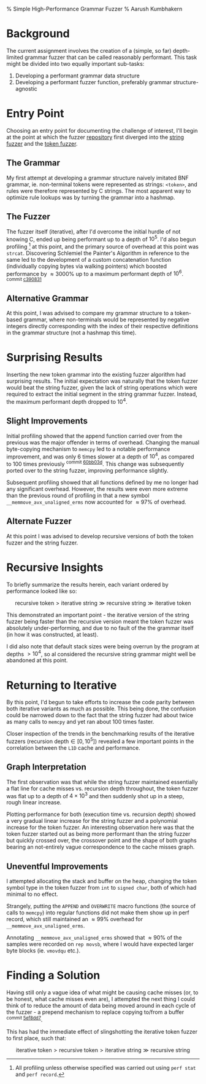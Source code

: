 % Simple High-Performance Grammar Fuzzer
% Aarush Kumbhakern

# Background

The current assignment involves the creation of a (simple, so far) depth-limited grammar fuzzer that can be called reasonably performant. This task might be divided into two equally important sub-tasks:

1. Developing a performant grammar data structure
2. Developing a performant fuzzer function, preferably grammar structure-agnostic

# Entry Point

Choosing an entry point for documenting the challenge of interest, I'll begin at the point at which the fuzzer [repository](https://github.com/Positron11/fuzzer) first diverged into the [string fuzzer](https://github.com/Positron11/fuzzer/blob/master/fuzzer.c) and the [token fuzzer](https://github.com/Positron11/fuzzer/blob/alernate-grammar/fuzzer.c).

## The Grammar

My first attempt at developing a grammar structure naively imitated BNF grammar, ie. non-terminal tokens were represented as strings: `<token>`, and rules were therefore represented by C strings. The most apparent way to optimize rule lookups was by turning the grammar into a hashmap.

## The Fuzzer

The fuzzer itself (iterative), after I'd overcome the initial hurdle of not knowing C, ended up being performant up to a depth of $10^5$. I'd also begun profiling [^1] at this point, and the primary source of overhead at this point was `strcat`. Discovering Schlemiel the Painter's Algorithm in reference to the same led to the development of a custom concatenation function (individually copying bytes via walking pointers) which boosted performance by $\approx 3000\%$ up to a maximum performant depth of $10^6$. <sup>commit [c390831](https://github.com/Positron11/fuzzer/commit/c390831b9e10fb5ee50d4d2bf2fe5e6c81f500f0)</sup>

## Alternative Grammar

At this point, I was advised to compare my grammar structure to a token-based grammar, where non-terminals would be represented by negative integers directly corresponding with the index of their respective definitions in the grammar structure (not a hashmap this time).

# Surprising Results

Inserting the new token grammar into the existing fuzzer algorithm had surprising results. The initial expectation was naturally that the token fuzzer would beat the string fuzzer, given the lack of string operations which were required to extract the initial segment in the string grammar fuzzer. Instead, the maximum performant depth dropped to $10^4$.

## Slight Improvements

Initial profiling showed that the append function carried over from the previous was the major offender in terms of overhead. Changing the manual byte-copying mechanism to `memcpy` led to a notable performance improvement, and was only 6 times slower at a depth of $10^4$, as compared to 100 times previously <sup>commit [60bb03d](https://github.com/Positron11/fuzzer/commit/60bb03dc47388e0d298270b2b5b7184e37ecf26b)</sup>. This change was subsequently ported over to the string fuzzer, improving performance slightly.

Subsequent profiling showed that all functions defined by me no longer had any significant overhead. However, the results were even more extreme than the previous round of profiling in that a new symbol `__memmove_avx_unaligned_erms` now accounted for $\approx 97\%$ of overhead.

## Alternate Fuzzer

At this point I was advised to develop recursive versions of both the token fuzzer and the string fuzzer.

# Recursive Insights

To briefly summarize the results herein, each variant ordered by performance looked like so:

$$\text{recursive token} \gt \text{iterative string} \gg \text{recursive string} \gg \text{iterative token}$$

This demonstrated an important point - the iterative version of the string fuzzer being faster than the recursive version meant the token fuzzer was absolutely under-performing, and due to no fault of the the grammar itself (in how it was constructed, at least).

I did also note that default stack sizes were being overrun by the program at depths $\gt 10^4$, so al considered the recursive string grammar might well be abandoned at this point.

# Returning to Iterative

By this point, I'd begun to take efforts to increase the code parity between both iterative variants as much as possible. This being done, the confusion could be narrowed down to the fact that the string fuzzer had about twice as many calls to `memcpy` and yet ran about 100 times faster.

Closer inspection of the trends in the benchmarking results of the iterative fuzzers ($\text{recursion depth} \in [0,10^5]$) revealed a few important points in the correlation between the `L1D` cache and performance.

## Graph Interpretation

The first observation was that while the string fuzzer maintained essentially a flat line for cache misses vs. recursion depth throughout, the token fuzzer was flat up to a depth of $4 \times 10^3$ and then suddenly shot up in a steep, rough linear increase.

Plotting performance for both (execution time vs. recursion depth) showed a very gradual linear increase for the string fuzzer and a polynomial increase for the token fuzzer. An interesting observation here was that the token fuzzer started out as being more performant than the string fuzzer but quickly crossed over, the crossover point and the shape of both graphs bearing an not-entirely vague correspondence to the cache misses graph.

## Uneventful Improvements

I attempted allocating the stack and buffer on the heap, changing the token symbol type in the token fuzzer from `int` to `signed char`, both of which had minimal to no effect.

Strangely, putting the `APPEND` and `OVERWRITE` macro functions (the source of calls to `memcpy`) into regular functions did not make them show up in perf record, which still maintained an $\approx 99\%$ overhead for `__memmove_avx_unaligned_erms`.

Annotating `__memmove_avx_unaligned_erms` showed that $\approx 90\%$ of the samples were recorded on `rep movsb`, where I would have expected larger byte blocks (ie. `vmovdqu` etc.).

# Finding a Solution

Having still only a vague idea of what might be causing cache misses (or, to be honest, what cache misses even are), I attempted the next thing I could think of to reduce the amount of data being moved around in each cycle of the fuzzer - a prepend mechanism to replace copying to/from a buffer <sup>commit [5ef8dd7](https://github.com/Positron11/fuzzer/commit/5ef8dd771223df9ae0042c2ffbf964f2c715c777)</sup>. 

This has had the immediate effect of slingshotting the iterative token fuzzer to first place, such that: 

$$\text{iterative token} \gt \text{recursive token} \gt \text{iterative string} \gg \text{recursive string}$$

[^1]: All profiling unless otherwise specified was carried out using `perf stat` and `perf record`.
